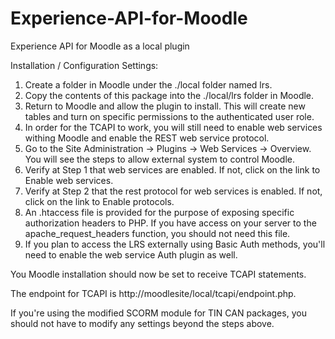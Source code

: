 Experience-API-for-Moodle
=========================

Experience API for Moodle as a local plugin

Installation / Configuration Settings:

1. Create a folder in Moodle under the ./local folder named lrs.
2. Copy the contents of this package into the ./local/lrs folder in Moodle.
2. Return to Moodle and allow the plugin to install. This will create new tables and turn on specific permissions to the authenticated user role.
3. In order for the TCAPI to work, you will still need to enable web services withing Moodle and enable the REST web service protocol.
4. Go to the Site Administration -> Plugins -> Web Services -> Overview. You will see the steps to allow external system to control Moodle.
5. Verify at Step 1 that web services are enabled. If not, click on the link to Enable web services.
6. Verify at Step 2 that the rest protocol for web services is enabled. If not, click on the link to Enable protocols.
7. An .htaccess file is provided for the purpose of exposing specific authorization headers to PHP. If you have access on your server to the apache_request_headers function, you should not need this file. 
8. If you plan to access the LRS externally using Basic Auth methods, you'll need to enable the web service Auth plugin as well.

You Moodle installation should now be set to receive TCAPI statements.

The endpoint for TCAPI is http://moodlesite/local/tcapi/endpoint.php.

If you're using the modified SCORM module for TIN CAN packages, you should not have to modify any settings beyond the steps above.

